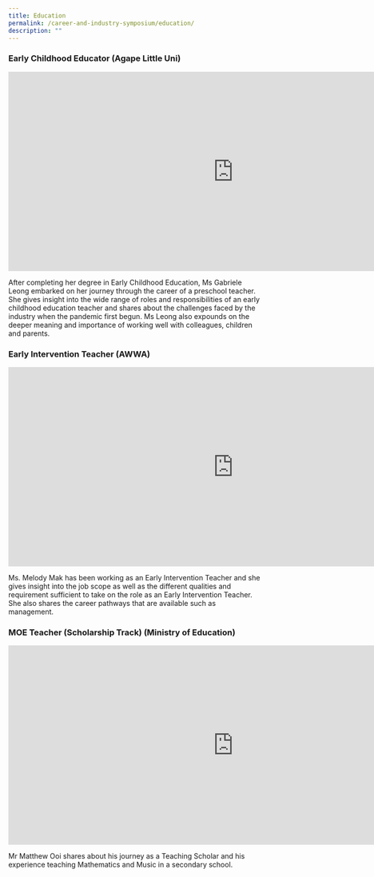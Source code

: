 ```yaml
---
title: Education
permalink: /career-and-industry-symposium/education/
description: ""
---
```

### **Early Childhood Educator** (Agape Little Uni)

<iframe allowfullscreen="" allow="accelerometer; autoplay; clipboard-write; encrypted-media; gyroscope; picture-in-picture; web-share" frameborder="0" title="[ASR Career Symposium 2023] Education - Ms Gabriele Leong, Agape Little Uni Pte Ltd" src="https://www.youtube.com/embed/9lddM6BM0q8" height="399" width="900"></iframe>

After completing her degree in Early Childhood Education, Ms Gabriele Leong embarked on her journey through the career of a preschool teacher. She gives insight into the wide range of roles and responsibilities of an early childhood education teacher and shares about the challenges faced by the industry when the pandemic first begun. Ms Leong also expounds on the deeper meaning and importance of working well with colleagues, children and parents.


### **Early Intervention Teacher** (AWWA)

<iframe allowfullscreen="" allow="accelerometer; autoplay; clipboard-write; encrypted-media; gyroscope; picture-in-picture; web-share" frameborder="0" title="[ASR Career Symposium 2023] Education - Melody Mak, AWWA School" src="https://www.youtube.com/embed/6_d9_3UtzfY" height="399" width="900"></iframe>

Ms. Melody Mak has been working as an Early Intervention Teacher and she gives insight into the job scope as well as the different qualities and requirement sufficient to take on the role as an Early Intervention Teacher. She also shares the career pathways that are available such as management.


### **MOE Teacher (Scholarship Track)** (Ministry of Education)

<iframe allowfullscreen="" allow="accelerometer; autoplay; clipboard-write; encrypted-media; gyroscope; picture-in-picture; web-share" frameborder="0" title="MOE Teaching Scholar Sharing Matthew Ooi" src="https://www.youtube.com/embed/ttagndRZyQU" height="399" width="900"></iframe>

Mr Matthew Ooi shares about his journey as a Teaching Scholar and his experience teaching Mathematics and Music in a secondary school.